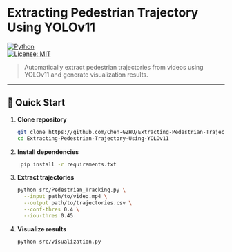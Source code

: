 # Extracting Pedestrian Trajectory Using YOLOv11

[![Python](https://img.shields.io/badge/python-3.8%2B-blue)](https://www.python.org/)  
[![License: MIT](https://img.shields.io/badge/license-MIT-green)](./LICENSE)  

> Automatically extract pedestrian trajectories from videos using YOLOv11 and generate visualization results.

---

## 🚀 Quick Start

1. **Clone repository**  
   ```bash
   git clone https://github.com/Chen-GZHU/Extracting-Pedestrian-Trajectory-Using-YOLOv11.git
   cd Extracting-Pedestrian-Trajectory-Using-YOLOv11
2. **Install dependencies**
   ```bash
    pip install -r requirements.txt
3. **Extract trajectories**
    ```bash
    python src/Pedestrian_Tracking.py \
      --input path/to/video.mp4 \
      --output path/to/trajectories.csv \
      --conf-thres 0.4 \
      --iou-thres 0.45
4. **Visualize results**
    ```bash
    python src/visualization.py

